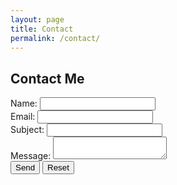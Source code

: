 ```yaml
---
layout: page
title: Contact
permalink: /contact/
---
```


<h2>Contact Me</h2>
<form action="https://formspree.io/f/YOUR_FORM_ID" method="POST">
  <div>
    <label for="name">Name:</label>
    <input type="text" id="name" name="name" required>
  </div>
  <div>
    <label for="email">Email:</label>
    <input type="email" id="email" name="email" required>
  </div>
  <div>
    <label for="subject">Subject:</label>
    <input type="text" id="subject" name="subject" required>
  </div>
  <div>
    <label for="message">Message:</label>
    <textarea id="message" name="message" required></textarea>
  </div>
  <div>
    <button type="submit">Send</button>
    <button type="reset">Reset</button>
  </div>
</form>
